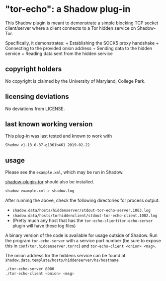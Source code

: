 "tor-echo": a Shadow plug-in
=========================

This Shadow plugin is meant to demonstrate a simple blocking TCP
socket client/server where a client connects to a Tor hidden service 
on Shadow-Tor.

Specifically, it demonstrates:
	+ Establishing the SOCK5 proxy handshake
	+ Connecting to the provided onion address
	+ Sending data to the hidden service
	+ Reading data sent from the hidden service

copyright holders
-----------------

No copyright is claimed by the University of Maryland, College Park.

licensing deviations
--------------------

No deviations from LICENSE.

last known working version
--------------------------

This plug-in was last tested and known to work with

`Shadow v1.13.0-37-g1361b461 2019-02-22`
 
usage
-----

Please see the `example.xml`, which may be run in Shadow. 

[shadow-plugin-tor](https://github.com/shadow/shadow-plugin-tor) should also be installed.

```bash
shadow example.xml > shadow.log
```

After running the above, check the following directories for process output:

  + `shadow.data/hosts/hiddenserver/stdout-tor-echo-server.1003.log`
  + `shadow.data/hosts/torhiddenclient/stdout-tor-echo-client.1002.log`
  + (Pretty much any host that has the `tor-echo-client`/`tor-echo-server` plugin will have these log files)

A binary version of the code is available for usage outside of Shadow.
Run the program `tor-echo-server` with a service port number (be sure to expose this
in `conf/tor.hiddenserver.torrc`) and `tor-echo-client <onion> <msg>`.

The onion address for the hiddens service can be found at:
`shadow.data.template/hosts/hiddenserver/hs/hostname` 

```bash
./tor-echo-server 8080
./tor-echo-client <onion> <msg>
```
